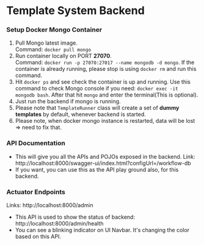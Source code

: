 # Template System Backend

### Setup Docker Mongo Container
1. Pull Mongo latest image. <br/>
Command: ```docker pull mongo```
2. Run container locally on PORT **27070**. <br/>
Command: ```docker run -p 27070:27017 --name mongodb -d mongo```. If the container is already running, please stop is using ```docker rm``` and run this command. 
3. Hit ```docker ps``` and see check the container is up and running.
   Use this command to check Mongo console if you need: ```docker exec -it mongodb bash```. After that hit ```mongo``` and enter the terminal(This is optional).
4. Just run the backend if mongo is running.
5. Please note that ```TemplateRunner``` class will create a set of **dummy templates** by default, whenever backend is started.
6. Please note, when docker mongo instance is restarted, data will be lost => need to fix that.

### API Documentation
* This will give you all the APIs and POJOs exposed in the backend.
Link: http://localhost:8000/swagger-ui/index.html?configUrl=/workflow-db
* If you want, you can use this as the API play ground also, for this backend.


### Actuator Endpoints
Links: http://localhost:8000/admin
* This API is used to show the status of backend: http://localhost:8000/admin/health
* You can see a blinking indicator on UI Navbar. It's changing the color based on this API.